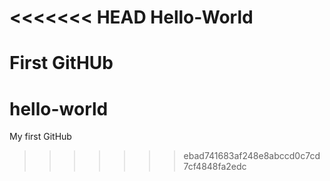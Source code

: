 <<<<<<< HEAD
Hello-World
===========

First GitHUb
=======
hello-world
===========

My first GitHub
>>>>>>> ebad741683af248e8abccd0c7cd7cf4848fa2edc
